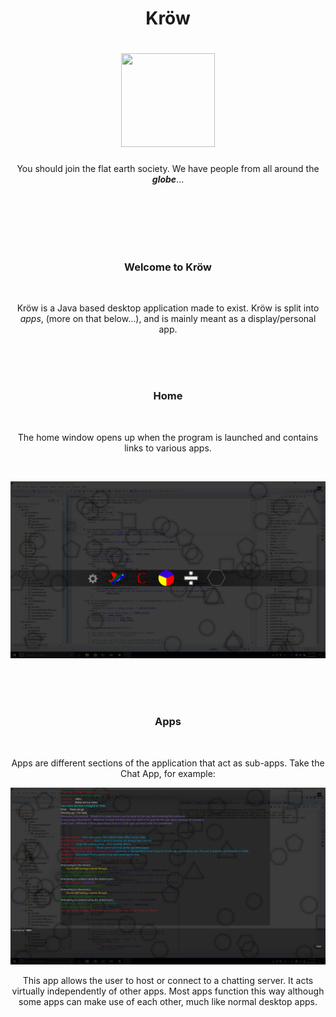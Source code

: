 <h1 align="center">Kröw</h1>
<h1 align="center"><img width="150px" height="150px" src="https://avatars0.githubusercontent.com/u/23391923?v=3&s=460"></img></h1>
<p align="center">You should join the flat earth society. We have people from all around the <b><i>globe</i></b>...</p>
<br>
<br>
<br>
<br>
<br>
<h3 align="center">Welcome to Kröw</h3>
<br>
<p align="center">Kröw is a Java based desktop application made to exist. Kröw is split into <em>apps</em>, (more on that below...), and is mainly meant as a display/personal app.</p>
<br>
<br>
<br>
<h3 align="center">Home</h3>
<br>
<p align="center">The home window opens up when the program is launched and contains links to various apps.</p>
<br>
<p align="center"><img src="/.screenshots/v0.8.1-beta/Home.PNG"></img></p>
<br>
<br>
<br>
<h3 align="center" id="Apps">Apps</h3>
<br>
<p align="center">Apps are different sections of the application that act as sub-apps. Take the Chat App, for example:</p>
<p align="center"><img src="/.screenshots/v0.8.1-beta/ChatRoom.PNG"></img></p>
<p align="center">This app allows the user to host or connect to a chatting server. It acts virtually independently of other apps. Most apps function this way although some apps can make use of each other, much like normal desktop apps.
